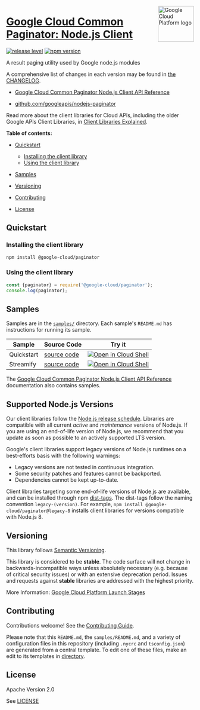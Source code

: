[//]: # "This README.md file is auto-generated, all changes to this file will be lost."

[//]: # "To regenerate it, use `python -m synthtool`."
<img src="https://avatars2.githubusercontent.com/u/2810941?v=3&s=96" alt="Google Cloud Platform logo" title="Google Cloud Platform" align="right" height="96" width="96"/>

# [Google Cloud Common Paginator: Node.js Client](https://github.com/googleapis/nodejs-paginator)

[![release level](https://img.shields.io/badge/release%20level-stable-brightgreen.svg?style=flat)](https://cloud.google.com/terms/launch-stages)
[![npm version](https://img.shields.io/npm/v/@google-cloud/paginator.svg)](https://www.npmjs.org/package/@google-cloud/paginator)

A result paging utility used by Google node.js modules

A comprehensive list of changes in each version may be found in
[the CHANGELOG](https://github.com/googleapis/nodejs-paginator/blob/main/CHANGELOG.md).

* [Google Cloud Common Paginator Node.js Client API Reference][client-docs]

* [github.com/googleapis/nodejs-paginator](https://github.com/googleapis/nodejs-paginator)

Read more about the client libraries for Cloud APIs, including the older
Google APIs Client Libraries, in [Client Libraries Explained][explained].

[explained]: https://cloud.google.com/apis/docs/client-libraries-explained

**Table of contents:**

* [Quickstart](#quickstart)

    * [Installing the client library](#installing-the-client-library)
    * [Using the client library](#using-the-client-library)
* [Samples](#samples)
* [Versioning](#versioning)
* [Contributing](#contributing)
* [License](#license)

## Quickstart

### Installing the client library

```bash
npm install @google-cloud/paginator
```

### Using the client library

```javascript
const {paginator} = require('@google-cloud/paginator');
console.log(paginator);

```

## Samples

Samples are in the [`samples/`](https://github.com/googleapis/nodejs-paginator/tree/main/samples)
directory. Each sample's `README.md` has instructions for running its sample.

| Sample     | Source Code                                                                                   | Try it                                                                                                                                                                                                           |
|------------|-----------------------------------------------------------------------------------------------|------------------------------------------------------------------------------------------------------------------------------------------------------------------------------------------------------------------|
| Quickstart | [source code](https://github.com/googleapis/nodejs-paginator/blob/main/samples/quickstart.js) | [![Open in Cloud Shell][shell_img]](https://console.cloud.google.com/cloudshell/open?git_repo=https://github.com/googleapis/nodejs-paginator&page=editor&open_in_editor=samples/quickstart.js,samples/README.md) |
| Streamify  | [source code](https://github.com/googleapis/nodejs-paginator/blob/main/samples/streamify.js)  | [![Open in Cloud Shell][shell_img]](https://console.cloud.google.com/cloudshell/open?git_repo=https://github.com/googleapis/nodejs-paginator&page=editor&open_in_editor=samples/streamify.js,samples/README.md)  |

The [Google Cloud Common Paginator Node.js Client API Reference][client-docs] documentation
also contains samples.

## Supported Node.js Versions

Our client libraries follow
the [Node.js release schedule](https://github.com/nodejs/release#release-schedule).
Libraries are compatible with all current _active_ and _maintenance_ versions of
Node.js.
If you are using an end-of-life version of Node.js, we recommend that you update
as soon as possible to an actively supported LTS version.

Google's client libraries support legacy versions of Node.js runtimes on a
best-efforts basis with the following warnings:

* Legacy versions are not tested in continuous integration.
* Some security patches and features cannot be backported.
* Dependencies cannot be kept up-to-date.

Client libraries targeting some end-of-life versions of Node.js are available, and
can be installed through npm [dist-tags](https://docs.npmjs.com/cli/dist-tag).
The dist-tags follow the naming convention `legacy-(version)`.
For example, `npm install @google-cloud/paginator@legacy-8` installs client libraries
for versions compatible with Node.js 8.

## Versioning

This library follows [Semantic Versioning](http://semver.org/).

This library is considered to be **stable**. The code surface will not change in
backwards-incompatible ways
unless absolutely necessary (e.g. because of critical security issues) or with
an extensive deprecation period. Issues and requests against **stable** libraries
are addressed with the highest priority.

More Information: [Google Cloud Platform Launch Stages][launch_stages]

[launch_stages]: https://cloud.google.com/terms/launch-stages

## Contributing

Contributions welcome! See
the [Contributing Guide](https://github.com/googleapis/nodejs-paginator/blob/main/CONTRIBUTING.md).

Please note that this `README.md`, the `samples/README.md`,
and a variety of configuration files in this repository (including `.nycrc` and `tsconfig.json`)
are generated from a central template. To edit one of these files, make an edit
to its templates in
[directory](https://github.com/googleapis/synthtool).

## License

Apache Version 2.0

See [LICENSE](https://github.com/googleapis/nodejs-paginator/blob/main/LICENSE)

[client-docs]: https://cloud.google.com/nodejs/docs/reference/paginator/latest

[shell_img]: https://gstatic.com/cloudssh/images/open-btn.png

[projects]: https://console.cloud.google.com/project

[billing]: https://support.google.com/cloud/answer/6293499#enable-billing

[auth]: https://cloud.google.com/docs/authentication/getting-started
